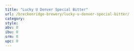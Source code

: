 ```yaml
---
title: "Lucky U Denver Special Bitter"
url: /breckenridge-brewery/lucky-u-denver-special-bitter/
category: 
style: 
abv: 0
ibu: 0
srm: 0
upc: 0
---
```


